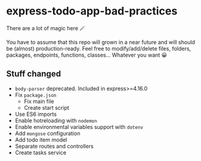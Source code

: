 # express-todo-app-bad-practices

There are a lot of magic here 🪄

You have to assume that this repo will grown in a near future and will should be (almost) production-ready.
Feel free to modify/add/delete files, folders, packages, endpoints, functions, classes... Whatever you want 😀 

## Stuff changed

- `body-parser` deprecated. Included in express>=4.16.0
- Fix `package.json`
    - Fix main file
    - Create start script
- Use ES6 imports
- Enable hotreloading with `nodemon`
- Enable environmental variables support with `dotenv`
- Add `mongose` configuration
- Add todo item model
- Separate routes and controllers 
- Create tasks service

